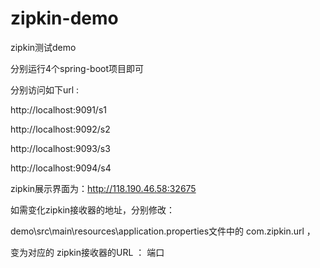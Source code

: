 # zipkin-demo
zipkin测试demo

分别运行4个spring-boot项目即可

分别访问如下url :

http://localhost:9091/s1

http://localhost:9092/s2

http://localhost:9093/s3

http://localhost:9094/s4

zipkin展示界面为：http://118.190.46.58:32675

如需变化zipkin接收器的地址，分别修改：

demo\src\main\resources\application.properties文件中的  com.zipkin.url ，

变为对应的 zipkin接收器的URL ： 端口
